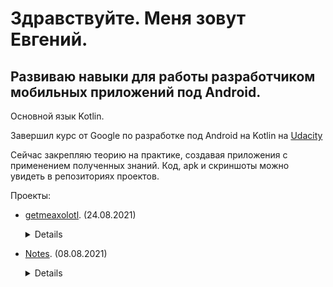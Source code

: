 # Здравствуйте. Меня зовут Евгений. 

## Развиваю навыки для работы разработчиком мобильных приложений под Android. 

Основной язык Kotlin.

Завершил курс от Google по разработке под Android на Kotlin на [Udacity](https://classroom.udacity.com/courses/ud9012)

Сейчас закрепляю теорию на практике, создавая приложения с применением полученных знаний.
Код, apk и скриншоты можно увидеть в репозиториях проектов.

Проекты:

+ [getmeaxolotl](https://github.com/zdezak/getmeaxolotl). (24.08.2021)<details>
   
    +Описание: Приложэение получает данные с API и выводит на экран. По кнопке отправляется новый запрос.
    
    +Используемые технологии:
        - Retrofit для отправки запросов,
        - Moshi для конвертирования ответа в data class,
        - Activity и ViewModel, без фрагментов.
</details>




+ [Notes](https://github.com/zdezak/Notes). (08.08.2021)<details>
    
  + Описание: Простое приложение для заметок. Отображение, добавление, редактирование, удаление.Построено на взаимодействии фрагментов. Одно activity.
  
  + Искользуемые технологии:
    - DataBinding для создания объектов каждого layout.xml. Нет постоянного поиска по id,
    - Room для сохранения данных,
    - RecyclerView для отображения,
    - Safe-arg для передачи данных между фрагментами,
    - Androidx.navigation для перемещения между фрагментами,
    - ViewModel для разделения фрагмента от данных,
    - ViewModelfactory для передачи параметров ViewModel при создании,
    - Coroutines для взаимодействия с базой данных в viewModel через viewModelScope,
    - LiveData для данных и для наблюдения перед сохранением и переходами. В layout.xml добавлены функции для изменения переменной liveData и выполенния действий. 
</details>
<!---
zdezak/zdezak is a ✨ special ✨ repository because its `README.md` (this file) appears on your GitHub profile.
You can click the Preview link to take a look at your changes.
--->

